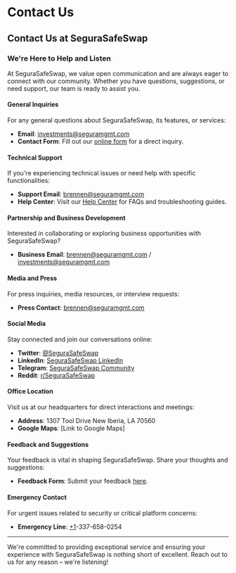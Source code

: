 # Contact Us

## Contact Us at SeguraSafeSwap

### We're Here to Help and Listen

At SeguraSafeSwap, we value open communication and are always eager to connect with our community. Whether you have questions, suggestions, or need support, our team is ready to assist you.

#### General Inquiries

For any general questions about SeguraSafeSwap, its features, or services:

* **Email**: [investments@seguramgmt.com](contact-us.md#contact-us-at-segurasafeswap)
* **Contact Form**: Fill out our [online form](https://chat.openai.com/c/e0f916f3-333b-4b95-95c8-81650880dfde) for a direct inquiry.

#### Technical Support

If you're experiencing technical issues or need help with specific functionalities:

* **Support Email**: [brennen@seguramgmt.com](contact-us.md#contact-us-at-segurasafeswap)
* **Help Center**: Visit our [Help Center](https://chat.openai.com/c/e0f916f3-333b-4b95-95c8-81650880dfde) for FAQs and troubleshooting guides.

#### Partnership and Business Development

Interested in collaborating or exploring business opportunities with SeguraSafeSwap?

* **Business Email**: [brennen@seguramgmt.com](contact-us.md#contact-us-at-segurasafeswap) / [investments@seguramgmt.com](contact-us.md#contact-us-at-segurasafeswap)

#### Media and Press

For press inquiries, media resources, or interview requests:

* **Press Contact**: [brennen@seguramgmt.com](contact-us.md#contact-us-at-segurasafeswap)

#### Social Media

Stay connected and join our conversations online:

* **Twitter**: [@SeguraSafeSwap](https://twitter.com/SeguraSafeSwap)
* **LinkedIn**: [SeguraSafeSwap LinkedIn](https://www.linkedin.com/company/segurasafeswap)
* **Telegram**: [SeguraSafeSwap Community](https://t.me/segurasafeswap)
* **Reddit**: [r/SeguraSafeSwap](https://www.reddit.com/r/SeguraSafeSwap/)

#### Office Location

Visit us at our headquarters for direct interactions and meetings:

* **Address**: 1307 Tool Drive New Iberia, LA 70560
* **Google Maps**: \[Link to Google Maps]

#### Feedback and Suggestions

Your feedback is vital in shaping SeguraSafeSwap. Share your thoughts and suggestions:

* **Feedback Form**: Submit your feedback [here](https://chat.openai.com/c/e0f916f3-333b-4b95-95c8-81650880dfde).

#### Emergency Contact

For urgent issues related to security or critical platform concerns:

* **Emergency Line**: [+1](tel:+12345678901)-337-658-0254

***

We're committed to providing exceptional service and ensuring your experience with SeguraSafeSwap is nothing short of excellent. Reach out to us for any reason – we're listening!
